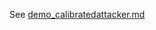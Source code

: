 
See [demo_calibratedattacker.md](https://github.com/microprediction/midone/blob/main/tests/attackers/demo_calibratedattacker.md)
